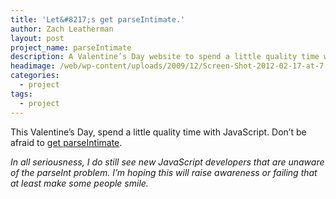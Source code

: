 ```yaml
---
title: 'Let&#8217;s get parseIntimate.'
author: Zach Leatherman
layout: post
project_name: parseIntimate
description: A Valentine’s Day website to spend a little quality time with JavaScript and it’s quirky parseInt function. Don’t be afraid to get parseIntimate.
headimage: /web/wp-content/uploads/2009/12/Screen-Shot-2012-02-17-at-7.49.26-PM1.png
categories:
  - project
tags:
  - project
---
```


This Valentine’s Day, spend a little quality time with JavaScript. Don’t be afraid to [get parseIntimate][1].

 [1]: http://zachleat.com/parseintimate/

*In all seriousness, I do still see new JavaScript developers that are unaware of the parseInt problem. I’m hoping this will raise awareness or failing that at least make some people smile.*
